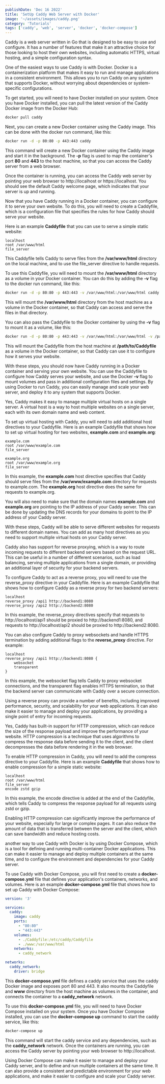 ```yaml
---
publishDate: 'Dec 16 2022'
title: 'SetUp Caddy Web Server with Docker'
image: '~/assets/images/caddy.png'
category: 'Tutorials'
tags: ['caddy', 'web', 'server', 'docker', 'docker-compose']
---
```


Caddy is a web server written in Go that is designed to be easy to use and configure. It has a number of features that make it an attractive choice for those looking to host their own websites, including automatic HTTPS, virtual hosting, and a simple configuration syntax.

One of the easiest ways to use Caddy is with Docker. Docker is a containerization platform that makes it easy to run and manage applications in a consistent environment. This allows you to run Caddy on any system that supports Docker, without worrying about dependencies or system-specific configurations.

To get started, you will need to have Docker installed on your system. Once you have Docker installed, you can pull the latest version of the Caddy Docker image from the Docker Hub:


```bash
docker pull caddy
```

Next, you can create a new Docker container using the Caddy image. This can be done with the docker run command, like this:


```bash
docker run -d -p 80:80 -p 443:443 caddy
```

This command will create a new Docker container using the Caddy image and start it in the background. The **-p** flag is used to map the container's port **80** and **443** to the host machine, so that you can access the Caddy server from a web browser.

Once the container is running, you can access the Caddy web server by pointing your web browser to http://localhost or https://localhost. You should see the default Caddy welcome page, which indicates that your server is up and running.

Now that you have Caddy running in a Docker container, you can configure it to serve your own website. To do this, you will need to create a Caddyfile, which is a configuration file that specifies the rules for how Caddy should serve your website.

Here is an example **Caddyfile** that you can use to serve a simple static website:

```
localhost
root /var/www/html
file_server
```

This Caddyfile tells Caddy to serve files from the **/var/www/html** directory on the local machine, and to use the file_server directive to handle requests.

To use this Caddyfile, you will need to mount the **/var/www/html** directory as a volume in your Docker container. You can do this by adding the **-v** flag to the docker run command, like this:


```bash
docker run -d -p 80:80 -p 443:443 -v /var/www/html:/var/www/html caddy
```

This will mount the **/var/www/html** directory from the host machine as a volume in the Docker container, so that Caddy can access and serve the files in that directory.

You can also pass the Caddyfile to the Docker container by using the **-v** flag to mount it as a volume, like this:


```bash
docker run -d -p 80:80 -p 443:443 -v /var/www/html:/var/www/html -v /path/to/Caddyfile:/etc/caddy/Caddyfile caddy
```

This will mount the Caddyfile from the host machine at **/path/to/Caddyfile** as a volume in the Docker container, so that Caddy can use it to configure how it serves your website.

With these steps, you should now have Caddy running in a Docker container and serving your own website. You can use the Caddyfile to configure how Caddy serves your website, and use the Docker **-v** flag to mount volumes and pass in additional configuration files and settings. By using Docker to run Caddy, you can easily manage and scale your web server, and deploy it to any system that supports Docker.


Yes, Caddy makes it easy to manage multiple virtual hosts on a single server. A virtual host is a way to host multiple websites on a single server, each with its own domain name and web content.

To set up virtual hosting with Caddy, you will need to add additional host directives to your Caddyfile. Here is an example Caddyfile that shows how to set up virtual hosting for two websites, **example.com** and **example.org**:


```
example.com
root /var/www/example.com
file_server

example.org
root /var/www/example.org
file_server
```

In this example, the **example.com** host directive specifies that Caddy should serve files from the **/var/www/example.com** directory for requests to example.com. The **example.org** host directive does the same for requests to example.org.

You will also need to make sure that the domain names **example.com** and **example.org** are pointing to the IP address of your Caddy server. This can be done by updating the DNS records for your domains to point to the IP address of your Caddy server.

With these steps, Caddy will be able to serve different websites for requests to different domain names. You can add as many host directives as you need to support multiple virtual hosts on your Caddy server.

Caddy also has support for reverse proxying, which is a way to route incoming requests to different backend servers based on the request URL. This can be useful in a number of different scenarios, such as load balancing, serving multiple applications from a single domain, or providing an additional layer of security for your backend servers.

To configure Caddy to act as a reverse proxy, you will need to use the reverse_proxy directive in your Caddyfile. Here is an example Caddyfile that shows how to configure Caddy as a reverse proxy for two backend servers:


```
localhost
reverse_proxy /api1 http://backend1:8080
reverse_proxy /api2 http://backend2:8080
```

In this example, the reverse_proxy directives specify that requests to http://localhost/api1 should be proxied to http://backend1:8080, and requests to http://localhost/api2 should be proxied to http://backend2:8080.

You can also configure Caddy to proxy websockets and handle HTTPS termination by adding additional flags to the **reverse_proxy** directive. For example:


```
localhost
reverse_proxy /api1 http://backend1:8080 {
    websocket
    transparent
}
```

In this example, the websocket flag tells Caddy to proxy websocket connections, and the transparent flag enables HTTPS termination, so that the backend server can communicate with Caddy over a secure connection.

Using a reverse proxy can provide a number of benefits, including improved performance, security, and scalability for your web applications. It can also make it easier to manage and deploy your applications, by providing a single point of entry for incoming requests.


Yes, Caddy has built-in support for HTTP compression, which can reduce the size of the response payload and improve the performance of your website. HTTP compression is a technique that uses algorithms to compress the response data before sending it to the client, and the client decompresses the data before rendering it in the web browser.

To enable HTTP compression in Caddy, you will need to add the compress directive to your Caddyfile. Here is an example **Caddyfile** that shows how to enable compression for a simple static website:


```
localhost
root /var/www/html
file_server
encode zstd gzip
```

In this example, the encode directive is added at the end of the Caddyfile, which tells Caddy to compress the response payload for all requests using zstd or gzip.

Enabling HTTP compression can significantly improve the performance of your website, especially for large or complex pages. It can also reduce the amount of data that is transferred between the server and the client, which can save bandwidth and reduce hosting costs.

another way to use Caddy with Docker is by using Docker Compose, which is a tool for defining and running multi-container Docker applications. This can make it easier to manage and deploy multiple containers at the same time, and to configure the environment and dependencies for your Caddy server.

To use Caddy with Docker Compose, you will first need to create a **docker-compose.yml** file that defines your application's containers, networks, and volumes. Here is an example **docker-compose.yml** file that shows how to set up Caddy with Docker Compose:

```yaml
version: '3'

services:
  caddy:
    image: caddy
    ports:
      - "80:80"
      - "443:443"
    volumes:
      - ./Caddyfile:/etc/caddy/Caddyfile
      - ./www:/var/www/html
    networks:
      - caddy_network

networks:
  caddy_network:
    driver: bridge
```

This **docker-compose.yml** file defines a caddy service that uses the caddy Docker image and exposes port 80 and 443. It also mounts the Caddyfile and **www** directory from the host machine as volumes in the container, and connects the container to a **caddy_network** network.

To use this **docker-compose.yml** file, you will need to have Docker Compose installed on your system. Once you have Docker Compose installed, you can use the **docker-compose up** command to start the caddy service, like this:


```bash
docker-compose up
```

This command will start the caddy service and any dependencies, such as the **caddy_network** network. Once the containers are running, you can access the Caddy server by pointing your web browser to http://localhost.

Using Docker Compose can make it easier to manage and deploy your Caddy server, and to define and run multiple containers at the same time. It can also provide a consistent and predictable environment for your web applications, and make it easier to configure and scale your Caddy server.

